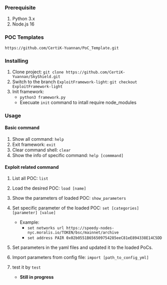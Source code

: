 ### **Prerequisite**
1. Python 3.x
2. Node.js 16
### **POC Templates**
`https://github.com/CertiK-Yuannan/PoC_Template.git`

### **Installing**
1. Clone project: `git clone https://github.com/CertiK-Yuannan/SkyShield.git`
2. Switch to the branch `ExploitFramework-light`: `git checkout ExploitFramework-light`
3. Init framework:
    - `python3 framework.py`
    - Execuate `init` command to intall require node_modules
### **Usage**
#### Basic command
1. Show all command: `help`
2. Exit framework: `exit`
3. Clear command shell: `clear`
4. Show the info of specific command: `help [commmand]`

#### Exploit related command
1. List all POC: `list`
2. Load the desired POC: `load [name]`
3. Show the parameters of loaded POC: `show_parameters`
4. Set specific parameter of the loaded POC: `set [categories] [parameter] [value]`
    - Example: 
        - `set networks url https://speedy-nodes-nyc.moralis.io/TOKEN/bsc/mainnet/archive`
        - `set address PAIR 0x02b0551B656509754285eeC81eE894338E14C5DD`
5. Set parameters in the yaml files and updated it to the loaded PoCs.
6. Import parameters from config file: `import [path_to_config_yml]`
7. test it by `test`

    - **Still in progress**
